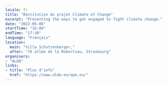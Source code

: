 ```yaml
---
locale: fr
title: "Restitution du projet Climate of Change"
excerpt: "Presenting the ways to get engaged to fight climate change."
date: "2022-05-06"
startTime: "16:00"
endTime: "17:30"
language: "Français"
location:
  main: "Villa Schutzenberger,"
  after: "76 allée de la Robertsau, Strasbourg"
organisers:
- "ALDA"
links:
- title: "Plus d'info"
  href: "https://www.alda-europe.eu/"
---
```

